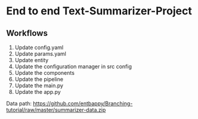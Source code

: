 # End to end Text-Summarizer-Project

## Workflows

1. Update config.yaml
2. Update params.yaml
3. Update entity
4. Update the configuration manager in src config
5. Update the components
6. Update the pipeline
7. Update the main.py
8. Update the app.py


Data path: 
https://github.com/entbappy/Branching-tutorial/raw/master/summarizer-data.zip